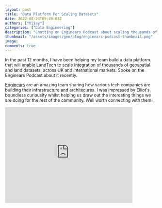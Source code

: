 ```yaml
---
layout: post
title: "Data Platform For Scaling Datasets"
date: 2022-08-24T09:49:03Z
authors: ["Vijay"]
categories: ["Data Engineering"]
description: "Chatting on Enginears Podcast about scaling thousands of datasets at LandTech"
thumbnail: "/assets/images/gen/blog/enginears-podcast-thumbnail.png"
image:
comments: true
---
```

In the past 12 months, I have been helping my team build a data platform that will enable LandTech to scale integration of thousands of geospatial and land datasets, across UK and international markets. Spoke on the Enginears Podcast about it recently.

[Enginears](https://enginears.io/) are an amazing team sharing how various tech companies are building their infrastructure and architecures. I was impressed by Elliot's boundless curiousity whilst helping us draw out the interesting things we are doing for the rest of the community. Well worth connecting with them!

<iframe width="420" height="315" src="https://www.youtube.com/embed/OBLqKLrCUmA" frameborder="0" allowfullscreen></iframe>
